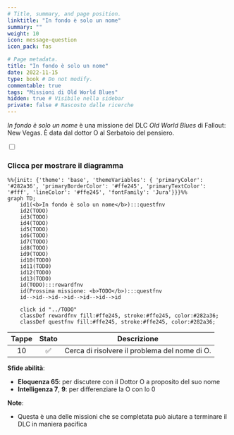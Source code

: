 ```yaml
---
# Title, summary, and page position.
linktitle: "In fondo è solo un nome" 
summary: ""
weight: 10
icon: message-question
icon_pack: fas

# Page metadata.
title: "In fondo è solo un nome"
date: 2022-11-15
type: book # Do not modify.
commentable: true
tags: "Missioni di Old World Blues"
hidden: true # Visibile nella sidebar
private: false # Nascosto dalle ricerche
---
```


<div class="fnv">


*In fondo è solo un nome* è una missione del DLC *Old World Blues* di Fallout: New Vegas. È data dal dottor O al Serbatoio del pensiero.


<section class="chart-collapse">
<input type="checkbox" name="collapse2" id="handle2">
<h3 class="handle">
<label for="handle2">Clicca per mostrare il diagramma</label>
</h3>
<div class="content">

```mermaid
%%{init: {'theme': 'base', 'themeVariables': { 'primaryColor': '#282a36', 'primaryBorderColor': '#ffe245', 'primaryTextColor': '#fff', 'lineColor': '#ffe245', 'fontFamily': 'Jura'}}}%%
graph TD;
    id1(<b>In fondo è solo un nome</b>):::questfnv
    id2(TODO)
    id3(TODO)
    id4(TODO)
    id5(TODO)
    id6(TODO)
    id7(TODO) 
    id8(TODO)
    id9(TODO)
    id10(TODO)
    id11(TODO)
    id12(TODO)
    id13(TODO) 
    id(TODO):::rewardfnv
    id(Prossima missione: <b>TODO</b>):::questfnv
    id-->id-->id-->id-->id-->id-->id
    
    click id "../TODO"
    classDef rewardfnv fill:#ffe245, stroke:#ffe245, color:#282a36;
    classDef questfnv fill:#ffe245, stroke:#ffe245, color:#282a36;
```

</div>
</section>

| Tappe |       Stato        | Descrizione |
|:-----:|:------------------:| ----------- |
|                           10                          | :white_check_mark: | Cerca di risolvere il problema del nome di O.                                                                                                                               |



**Sfide abilità**:
- **Eloquenza 65**: per discutere con il Dottor O a proposito del suo nome
- **Intelligenza 7**, **9**: per differenziare la O con lo 0



**Note**:
- Questa è una delle missioni che se completata può aiutare a terminare il DLC in maniera pacifica


</div>



